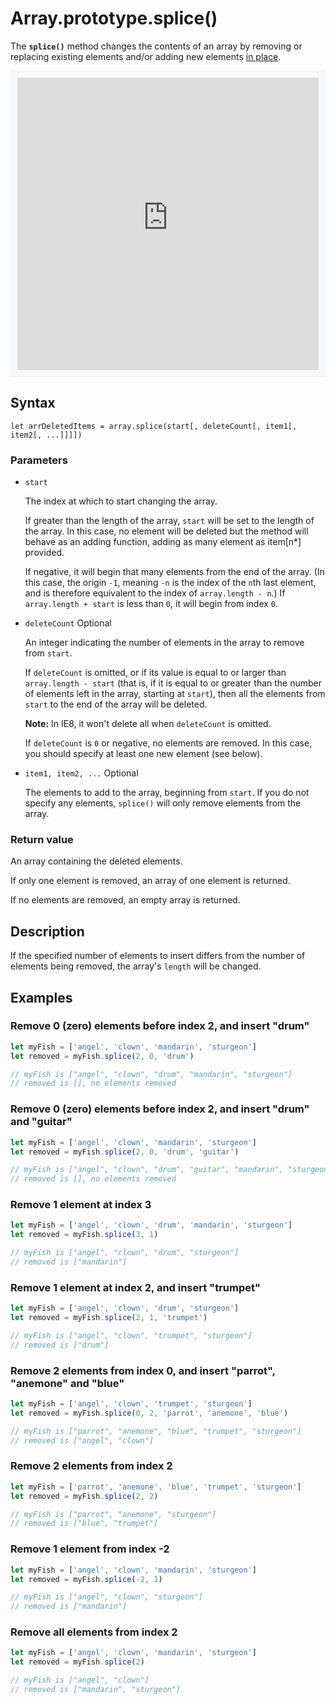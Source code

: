 # Array.prototype.splice()

[
  ](https://developer.mozilla.org/en-US/docs/Web)

The **`splice()`** method changes the contents of an array by removing or replacing existing elements and/or adding new elements [in place](https://en.wikipedia.org/wiki/In-place_algorithm).

<iframe class="interactive interactive-js" frameborder="0" height="250" src="https://interactive-examples.mdn.mozilla.net/pages/js/array-splice.html" title="MDN Web Docs Interactive Example" width="100%" style="margin: 0px; padding: 10px; border: 1px solid rgb(234, 242, 244); max-width: 100%; box-sizing: border-box; background-color: rgb(245, 249, 250); color: rgb(51, 51, 51); height: 490px; width: 1014px;"></iframe>

## Syntax

```
let arrDeletedItems = array.splice(start[, deleteCount[, item1[, item2[, ...]]]])
```

### Parameters



- `start`

  The index at which to start changing the array.

  If greater than the length of the array, `start` will be set to the length of the array. In this case, no element will be deleted but the method will behave as an adding function, adding as many element as item[n*] provided.

  If negative, it will begin that many elements from the end of the array. (In this case, the origin `-1`, meaning `-n` is the index of the `n`th last element, and is therefore equivalent to the index of `array.length - n`.) If `array.length + start` is less than `0`, it will begin from index `0`.

- `deleteCount` Optional

  An integer indicating the number of elements in the array to remove from `start`.

  If `deleteCount` is omitted, or if its value is equal to or larger than `array.length - start` (that is, if it is equal to or greater than the number of elements left in the array, starting at `start`), then all the elements from `start` to the end of the array will be deleted.

  **Note:** In IE8, it won't delete all when `deleteCount` is omitted.

  If `deleteCount` is `0` or negative, no elements are removed. In this case, you should specify at least one new element (see below).

- `item1, item2, ...` Optional

  The elements to add to the array, beginning from `start`. If you do not specify any elements, `splice()` will only remove elements from the array.

### Return value



An array containing the deleted elements.

If only one element is removed, an array of one element is returned.

If no elements are removed, an empty array is returned.

## Description

If the specified number of elements to insert differs from the number of elements being removed, the array's `length` will be changed.

## Examples

### Remove 0 (zero) elements before index 2, and insert "drum"



```js
let myFish = ['angel', 'clown', 'mandarin', 'sturgeon']
let removed = myFish.splice(2, 0, 'drum')

// myFish is ["angel", "clown", "drum", "mandarin", "sturgeon"] 
// removed is [], no elements removed
```

### Remove 0 (zero) elements before index 2, and insert "drum" and "guitar"



```js
let myFish = ['angel', 'clown', 'mandarin', 'sturgeon']
let removed = myFish.splice(2, 0, 'drum', 'guitar')

// myFish is ["angel", "clown", "drum", "guitar", "mandarin", "sturgeon"] 
// removed is [], no elements removed
```

### Remove 1 element at index 3



```js
let myFish = ['angel', 'clown', 'drum', 'mandarin', 'sturgeon']
let removed = myFish.splice(3, 1) 

// myFish is ["angel", "clown", "drum", "sturgeon"]
// removed is ["mandarin"] 
```

### Remove 1 element at index 2, and insert "trumpet"



```js
let myFish = ['angel', 'clown', 'drum', 'sturgeon']
let removed = myFish.splice(2, 1, 'trumpet')

// myFish is ["angel", "clown", "trumpet", "sturgeon"]
// removed is ["drum"]
```

### Remove 2 elements from index 0, and insert "parrot", "anemone" and "blue"



```js
let myFish = ['angel', 'clown', 'trumpet', 'sturgeon']
let removed = myFish.splice(0, 2, 'parrot', 'anemone', 'blue')

// myFish is ["parrot", "anemone", "blue", "trumpet", "sturgeon"] 
// removed is ["angel", "clown"]
```

### Remove 2 elements from index 2



```js
let myFish = ['parrot', 'anemone', 'blue', 'trumpet', 'sturgeon']
let removed = myFish.splice(2, 2)

// myFish is ["parrot", "anemone", "sturgeon"] 
// removed is ["blue", "trumpet"]
```

### Remove 1 element from index -2



```js
let myFish = ['angel', 'clown', 'mandarin', 'sturgeon']
let removed = myFish.splice(-2, 1)

// myFish is ["angel", "clown", "sturgeon"] 
// removed is ["mandarin"]
```

### Remove all elements from index 2



```js
let myFish = ['angel', 'clown', 'mandarin', 'sturgeon']
let removed = myFish.splice(2)

// myFish is ["angel", "clown"]
// removed is ["mandarin", "sturgeon"]
```